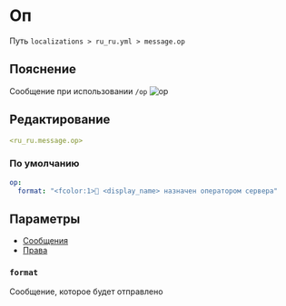 # Оп
Путь `localizations > ru_ru.yml > message.op`

## Пояснение
Сообщение при использовании `/op`
![op](/op.png)

## Редактирование
```yaml
<ru_ru.message.op>
```

### По умолчанию
```yaml
op:
  format: "<fcolor:1>🤖 <display_name> назначен оператором сервера"
```

## Параметры

- [Сообщения](/docs/message/op/)
- [Права](/docs/permission/message/op/)

### `format`

Сообщение, которое будет отправлено